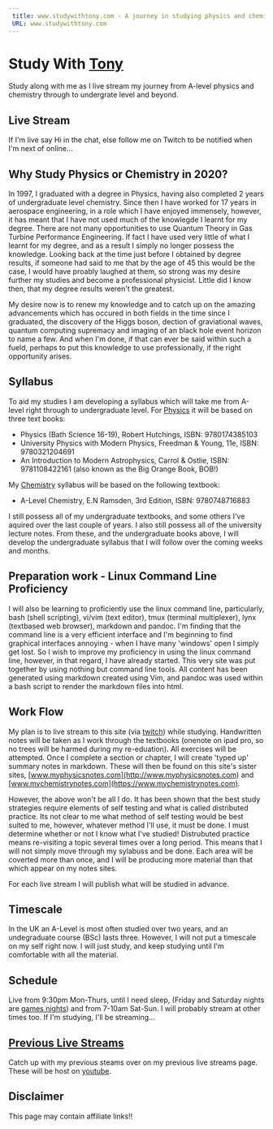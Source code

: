 ```yaml
---
 title: www.studywithtony.com - A journey in studying physics and chemistry from a-level to undergraduate level
 URL: www.studywithtony.com
---
```


# Study With [Tony](http://www.tonyruther.com)

Study along with me as I live stream my journey from A-level physics and chemistry through to undergrate level and beyond.

## Live Stream

If I'm live say Hi in the chat, else follow me on Twitch to be notified when I'm next of online...

<div id="twitch-embed">

<!-- Load the Twitch embed script -->
    
<script src="https://embed.twitch.tv/embed/v1.js"></script>

<!-- Create a Twitch.Embed object that will render within the "twitch-embed" root element. -->
   <script type="text/javascript">
      new Twitch.Embed("twitch-embed", {
        width: 1280,
        height: 720,
        channel: "studywithtony" 
      });
    </script>
</div>

## Why Study Physics or Chemistry in 2020?

In 1997, I graduated with a degree in Physics, having also completed 2 years of undergraduate level chemistry. Since then I have worked for 17 years in aerospace engineering, in a role which I have enjoyed immensely, however, it  has meant that I have not used much of the knowlegde I learnt for my degree. There are not many opportunities to use Quantum Theory in Gas Turbine Performance Engineering. If fact I have used very little of what I learnt for my degree, and as a result I simply no longer possess the knowledge. Looking back at the time just before I obtained by degree results, if someone had said to me that by the age of 45 this would be the case, I would have proably laughed at them, so strong was my desire further my studies and become a professional physicist. Little did I know then, that my degree results weren't the greatest.

My desire now is to renew my knowledge and to catch up on the amazing advancements which has occured in both fields in the time since I graduated, the discovery of the Higgs boson, dection of graviational waves, quantum computing supremacy and imaging of an black hole event horizon to name a few.  And when I'm done, if that can ever be said within such a fueld, perhaps to put this knowledge to use professionally, if the right opportunity arises.

## Syllabus

To aid my studies I am developing a syllabus which will take me from A-level right through to undergraduate level. For [Physics](/ALevelsyllabus) it will be based on three text books:

  * Physics (Bath Science 16-19), Robert Hutchings,  ISBN: 9780174385103
  * University Physics with Modern Physics, Freedman & Young, 11e, ISBN: 9780321204691
  * An Introduction to Modern Astrophysics, Carrol & Ostlie, ISBN: 9781108422161 (also known as the Big Orange Book, BOB!)

My [Chemistry](/ALevelsyllabus) syllabus will be based on the following textbook:

  * A-Level Chemistry, E.N Ramsden, 3rd Edition, ISBN: 9780748716883 

I still possess all of my undergraduate textbooks, and some others I've aquired over the last couple of years. I also still possess all of the university lecture notes. From these, and the undergraduate books above, I will develop the undergraduate syllabus that I will follow over the coming weeks and months. 

## Preparation work - Linux Command Line Proficiency

I will also be learning to proficiently use the linux command line, particularly, bash (shell scripting), vi/vim (text editor), tmux (terminal multiplexer), lynx (textbased web browser), markdown and pandoc. I'm finding that the command line is a very efficient interface and I'm beginning to find graphical interfaces annoying - when I have many 'windows' open I simply get lost. So I wish to improve my proficiency in using the linux command line, however, in that regard, I have already started. This very site was put together by using nothing but command line tools. All content has been generated using markdown created using Vim, and pandoc was used within a bash script to render the markdown files into html.

## Work Flow

My plan is to live stream to this site (via [twitch](https://www.twitch.tv/studywithtony)) while studying. Handwritten notes will be taken as I work through the textbooks (onenote on ipad pro, so no trees will be harmed during my re-eduation). All exercises will be attempted. Once I complete a section or chapter, I will create 'typed up' summary notes in markdown. These will then be found on this site's sister sites, [www.myphysicsnotes.com](http://www.myphysicsnotes.com) and [www.mychemistrynotes.com](https://www.mychemistrynotes.com).

However, the above won't be all I do. It has been shown that the best study strategies require elements of self testing and what is called distributed practice. Its not clear to me what method of self testing would be best suited to me, however, whatever method I'll use, it must be done. I must determine whether or not I know what I've studied! Distrubuted practice means re-visiting a topic several times over a long period. This means that I will not simply move through my sylabuss and be done. Each area will be coverted more than once, and I will be producing more material than that which appear on my notes sites.

For each live stream I will publish what will be studied in advance.

## Timescale

In the UK an A-Level is most often studied over two years, and an undegraduate course (BSc) lasts three. However, I will not put a timescale on my self right now. I will just study, and keep studying until I'm comfortable with all the material.   


## Schedule

Live from 9:30pm Mon-Thurs, until I need sleep, (Friday and Saturday nights are [games nights](https://www.fortiesgamer.com/live)) and from 7-10am Sat-Sun. I will probably stream at other times too. If I'm studying, I'll be streaming...

## [Previous Live Streams](/previouslivestreams)

Catch up with my previous steams over on my previous live streams page. These will be host on [youtube](https://www.youtube.com/channel/UCAPH_kDcoQMA5zav2OwgFng).

## Disclaimer

This page may contain affiliate links!!
